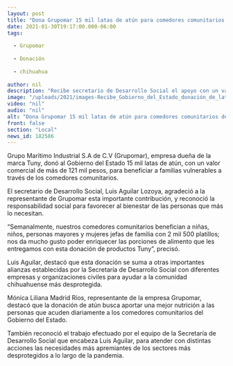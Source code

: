 ```yaml
---
layout: post
title: "Dona Grupomar 15 mil latas de atún para comedores comunitarios del Estado"
date: 2021-01-30T19:17:00.000-06:00
tags:
  
  - Grupomar
  
  - Donación
  
  - chihuahua
  
author: nil
description: "Recibe secretario de Desarrollo Social el apoyo con un valor comercial superior a 121 mil pesos; enriquecerá los 2 mil 500 platillos que se entregan semanalmente a familias vulnerables"
image: "/uploads/2021/images-Recibe_Gobierno_del_Estado_donación_de_latas_de_atún_2.jpg"
video: "nil"
audio: "nil"
alt: "Dona Grupomar 15 mil latas de atún para comedores comunitarios del Estado"
front: false
section: "Local"
news_id: 182586
---
```


Grupo Marítimo Industrial S.A de C.V (Grupomar), empresa dueña de la marca Tuny, donó al Gobierno del Estado 15 mil latas de atún, con un valor comercial de más de 121 mil pesos, para beneficiar a familias vulnerables a través de los comedores comunitarios.

El secretario de Desarrollo Social, Luis Aguilar Lozoya, agradeció a la representante de Grupomar esta importante contribución, y reconoció la responsabilidad social para favorecer al bienestar de las personas que más lo necesitan. 

“Semanalmente, nuestros comedores comunitarios benefician a niñas, niños, personas mayores y mujeres jefas de familia con 2 mil 500 platillos; nos da mucho gusto poder enriquecer las porciones de alimento que les entregamos con esta donación de productos Tuny”, precisó.

Luis Aguilar, destacó que esta donación se suma a otras importantes alianzas establecidas por la Secretaría de Desarrollo Social con diferentes empresas y organizaciones civiles para ayudar a la comunidad chihuahuense más desprotegida.

Mónica Liliana Madrid Ríos, representante de la empresa Grupomar, destacó que la donación de atún busca aportar una mejor nutrición a las personas que acuden diariamente a los comedores comunitarios del Gobierno del Estado.

También reconoció el trabajo efectuado por el equipo de la Secretaría de Desarrollo Social que encabeza Luis Aguilar, para atender con distintas acciones las necesidades más apremiantes de los sectores más desprotegidos a lo largo de la pandemia.